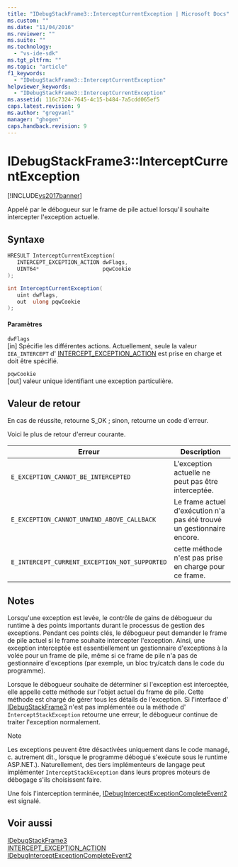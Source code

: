 ```yaml
---
title: "IDebugStackFrame3::InterceptCurrentException | Microsoft Docs"
ms.custom: ""
ms.date: "11/04/2016"
ms.reviewer: ""
ms.suite: ""
ms.technology: 
  - "vs-ide-sdk"
ms.tgt_pltfrm: ""
ms.topic: "article"
f1_keywords: 
  - "IDebugStackFrame3::InterceptCurrentException"
helpviewer_keywords: 
  - "IDebugStackFrame3::InterceptCurrentException"
ms.assetid: 116c7324-7645-4c15-b484-7a5cdd065ef5
caps.latest.revision: 9
ms.author: "gregvanl"
manager: "ghogen"
caps.handback.revision: 9
---
```

# IDebugStackFrame3::InterceptCurrentException
[!INCLUDE[vs2017banner](../../../code-quality/includes/vs2017banner.md)]

Appelé par le débogueur sur le frame de pile actuel lorsqu'il souhaite intercepter l'exception actuelle.  
  
## Syntaxe  
  
```cpp  
HRESULT InterceptCurrentException(  
   INTERCEPT_EXCEPTION_ACTION dwFlags,  
   UINT64*                    pqwCookie  
);  
```  
  
```c#  
int InterceptCurrentException(  
   uint dwFlags,   
   out  ulong pqwCookie  
);  
```  
  
#### Paramètres  
 `dwFlags`  
 \[in\]  Spécifie les différentes actions.  Actuellement, seule la valeur `IEA_INTERCEPT` d' [INTERCEPT\_EXCEPTION\_ACTION](../../../extensibility/debugger/reference/intercept-exception-action.md) est prise en charge et doit être spécifié.  
  
 `pqwCookie`  
 \[out\]  valeur unique identifiant une exception particulière.  
  
## Valeur de retour  
 En cas de réussite, retourne S\_OK ; sinon, retourne un code d'erreur.  
  
 Voici le plus de retour d'erreur courante.  
  
|Erreur|Description|  
|------------|-----------------|  
|`E_EXCEPTION_CANNOT_BE_INTERCEPTED`|L'exception actuelle ne peut pas être interceptée.|  
|`E_EXCEPTION_CANNOT_UNWIND_ABOVE_CALLBACK`|Le frame actuel d'exécution n'a pas été trouvé un gestionnaire encore.|  
|`E_INTERCEPT_CURRENT_EXCEPTION_NOT_SUPPORTED`|cette méthode n'est pas prise en charge pour ce frame.|  
  
## Notes  
 Lorsqu'une exception est levée, le contrôle de gains de débogueur du runtime à des points importants durant le processus de gestion des exceptions.  Pendant ces points clés, le débogueur peut demander le frame de pile actuel si le frame souhaite intercepter l'exception.  Ainsi, une exception interceptée est essentiellement un gestionnaire d'exceptions à la volée pour un frame de pile, même si ce frame de pile n'a pas de gestionnaire d'exceptions \(par exemple, un bloc try\/catch dans le code du programme\).  
  
 Lorsque le débogueur souhaite de déterminer si l'exception est interceptée, elle appelle cette méthode sur l'objet actuel du frame de pile.  Cette méthode est chargé de gérer tous les détails de l'exception.  Si l'interface d' [IDebugStackFrame3](../../../extensibility/debugger/reference/idebugstackframe3.md) n'est pas implémentée ou la méthode d' `InterceptStackException` retourne une erreur, le débogueur continue de traiter l'exception normalement.  
  
> [!NOTE]
>  Les exceptions peuvent être désactivées uniquement dans le code managé, c. autrement dit., lorsque le programme débogué s'exécute sous le runtime ASP.NET.\).  Naturellement, des tiers implémenteurs de langage peut implémenter `InterceptStackException` dans leurs propres moteurs de débogage s'ils choisissent faire.  
  
 Une fois l'interception terminée, [IDebugInterceptExceptionCompleteEvent2](../../../extensibility/debugger/reference/idebuginterceptexceptioncompleteevent2.md) est signalé.  
  
## Voir aussi  
 [IDebugStackFrame3](../../../extensibility/debugger/reference/idebugstackframe3.md)   
 [INTERCEPT\_EXCEPTION\_ACTION](../../../extensibility/debugger/reference/intercept-exception-action.md)   
 [IDebugInterceptExceptionCompleteEvent2](../../../extensibility/debugger/reference/idebuginterceptexceptioncompleteevent2.md)